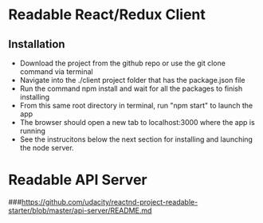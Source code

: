
# Readable React/Redux Client
## Installation
* Download the project from the github repo or use the git clone command via terminal
* Navigate into the ./client project folder that has the package.json file
* Run the command npm install and wait for all the packages to finish installing
* From this same root directory in terminal, run "npm start" to launch the app
* The browser should open a new tab to localhost:3000 where the app is running
* See the instrucitons below the next section for installing and launching the node server.


# Readable API Server
###https://github.com/udacity/reactnd-project-readable-starter/blob/master/api-server/README.md  
